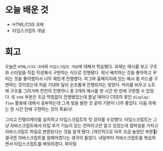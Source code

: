 # 오늘 배운 것

* HTML/CSS 과제
* 타입스크립트 개념

# 회고

오늘은 `HTML/CSS 과제`와 `타입스크립트 개념`에 대해서 학습했다. 과제는 예시를 보고 구조와 스타일을 직접 작성해서 구현하는 식으로 진행됐다.
워낙 배치하는 것을 좋아하고 꾸미는 것을 좋아했어서 너무 재밌게 진행했다. 피그마 홈페이지에 있는 예시 중 카드를 구현하는 것이었는데 
처음 기대와 달리 순조롭게 진행되지는 않았다. 머리를 비우고 노트에 구조를 그려가며 천천히 진행하니 총 3개의 예시를 한 시간 반 만에 구현할 수 있었다.
또 css 부분은 조금 막힘없이 진행됐었는데 틈날 때마다 CSS의 꽃인 `display: flex` 활용에 대해서 공부하는데 그게 빛을 발한 것 같아 기분이 너무 좋았다.
다음 과제는 한 시간 안에 구현하는 것이 목표다! 

그리고 인텔리제이를 설치하고 타입스크립트의 첫 강의를 수강했다. 타입스크립트는 그냥 자바스크립트에서 타입 추가 기능이 있는 언어라고만 알고 있었는데
컴파일을 거치고 자바스크립트 파일로 변환된다는 것을 알게 됐다. (개인적으로 아주 조금 놀랐던 부분🧐) 결국엔 자바스크립트를 잘해야겠다는 생각이 들었다. 내일부터 자바스크립트를 복습하면서 타입스크립트를 배워야겠다. 화이팅
